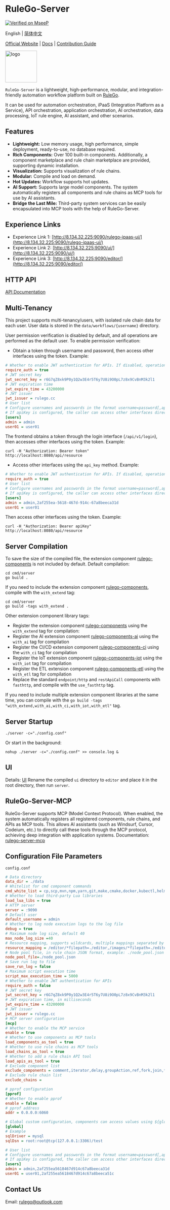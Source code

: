 # RuleGo-Server

[![Verified on MseeP](https://mseep.ai/badge.svg)](https://mseep.ai/app/1dab5ea4-ee7a-4679-86a0-88f83011392b)

English | [简体中文](README_ZH.md)

[Official Website](https://rulego.cc) | [Docs](https://rulego.cc/en/pages/rulego-server/) | [Contribution Guide](CONTRIBUTION.md)

<img src="docs/imgs/logo.png" alt="logo" width="100"/> 

`RuleGo-Server` is a lightweight, high-performance, modular, and integration-friendly automation workflow platform built on [RuleGo](https://github.com/rulego/rulego).

It can be used for automation orchestration, iPaaS (Integration Platform as a Service), API orchestration, application orchestration, AI orchestration, data processing, IoT rule engine, AI assistant, and other scenarios.


## Features
- **Lightweight:** Low memory usage, high performance, simple deployment, ready-to-use, no database required.
- **Rich Components:** Over 100 built-in components. Additionally, a component marketplace and rule chain marketplace are provided, supporting dynamic installation.
- **Visualization:** Supports visualization of rule chains.
- **Modular:** Compile and load on demand.
- **Hot Updates:** Workflow supports hot updates.
- **AI Support:** Supports large model components. The system automatically registers all components and rule chains as MCP tools for use by AI assistants.
- **Bridge the Last Mile:** Third-party system services can be easily encapsulated into MCP tools with the help of RuleGo-Server.

## Experience Links
- Experience Link 1: [http://8.134.32.225:9090/rulego-ipaas-ui/](http://8.134.32.225:9090/rulego-ipaas-ui/)
- Experience Link 2: [http://8.134.32.225:9090/ui/](http://8.134.32.225:9090/ui/)
- Experience Link 3: [http://8.134.32.225:9090/editor/](http://8.134.32.225:9090/editor/)

## HTTP API

[API Documentation](https://apifox.com/apidoc/shared-d17a63fe-2201-4e37-89fb-f2e8c1cbaf40/234016936e0)

## Multi-Tenancy
This project supports multi-tenancy/users, with isolated rule chain data for each user. User data is stored in the `data/workflows/{username}` directory.

User permission verification is disabled by default, and all operations are performed as the default user. To enable permission verification:

- Obtain a token through username and password, then access other interfaces using the token. Example:
```ini
# Whether to enable JWT authentication for APIs. If disabled, operations will be performed as the default user (admin)
require_auth = true
# JWT secret key
jwt_secret_key = r6G7qZ8xk9P0y1Q2w3E4r5T6y7U8i9O0pL7z8x9CvBnM3k2l1
# JWT expiration time
jwt_expire_time = 43200000
# JWT issuer
jwt_issuer = rulego.cc
# User list
# Configure usernames and passwords in the format username=password[,apiKey]. The apiKey is optional.
# If apiKey is configured, the caller can access other interfaces directly using the apiKey without logging in.
[users]
admin = admin
user01 = user01
```
The frontend obtains a token through the login interface (`/api/v1/login`), then accesses other interfaces using the token. Example:
```shell
curl -H "Authorization: Bearer token" http://localhost:8080/api/resource
```
- Access other interfaces using the `api_key` method. Example:
```ini
# Whether to enable JWT authentication for APIs. If disabled, operations will be performed as the default user (admin)
require_auth = true
# User list
# Configure usernames and passwords in the format username=password[,apiKey]. The apiKey is optional.
# If apiKey is configured, the caller can access other interfaces directly using the apiKey without logging in.
[users]
admin = admin,2af255ea-5618-467d-914c-67a8beeca31d
user01 = user01
```

Then access other interfaces using the token. Example:
```shell
curl -H "Authorization: Bearer apiKey" http://localhost:8080/api/resource
```

## Server Compilation

To save the size of the compiled file, the extension component [rulego-components](https://github.com/rulego/rulego-components) is not included by default. Default compilation:

```shell
cd cmd/server
go build .
```

If you need to include the extension component [rulego-components](https://github.com/rulego/rulego-components), compile with the `with_extend` tag:

```shell
cd cmd/server
go build -tags with_extend .
```
Other extension component library tags:
- Register the extension component [rulego-components](https://github.com/rulego/rulego-components) using the `with_extend` tag for compilation:
- Register the AI extension component [rulego-components-ai](https://github.com/rulego/rulego-components-ai) using the `with_ai` tag for compilation
- Register the CI/CD extension component [rulego-components-ci](https://github.com/rulego/rulego-components-ci) using the `with_ci` tag for compilation
- Register the IoT extension component [rulego-components-iot](https://github.com/rulego/rulego-components-iot) using the `with_iot` tag for compilation
- Register the ETL extension component [rulego-components-etl](https://github.com/rulego/rulego-components-etl) using the `with_etl` tag for compilation
- Replace the standard `endpoint/http` and `restApiCall` components with `fasthttp`, and compile with the `use_fasthttp` tag.

If you need to include multiple extension component libraries at the same time, you can compile with the `go build -tags "with_extend,with_ai,with_ci,with_iot,with_etl"` tag.

## Server Startup

```shell
./server -c="./config.conf"
```

Or start in the background:

```shell
nohup ./server -c="./config.conf" >> console.log &
```

## UI
Details: [UI](ui/README.md)
Rename the compiled `ui` directory to `editor` and place it in the root directory, then run `server`.

## RuleGo-Server-MCP
RuleGo-Server supports MCP (Model Context Protocol).
When enabled, the system automatically registers all registered components, rule chains, and APIs as MCP tools.
This allows AI assistants (such as Windsurf, Cursor, Codeium, etc.) to directly call these tools through the MCP protocol, achieving deep integration with application systems.
Documentation: [rulego-server-mcp](https://rulego.cc/en/pages/rulego-server-mcp/)

## Configuration File Parameters
`config.conf`
```ini
# Data directory
data_dir = ./data
# Whitelist for cmd component commands
cmd_white_list = cp,scp,mvn,npm,yarn,git,make,cmake,docker,kubectl,helm,ansible,puppet,pytest,python,python3,pip,go,java,dotnet,gcc,g++,ctest
# Whether to load third-party Lua libraries
load_lua_libs = true
# HTTP server
server = :9090
# Default user
default_username = admin
# Whether to log node execution logs to the log file
debug = true
# Maximum node log size, default 40
max_node_log_size =40
# Resource mapping, supports wildcards, multiple mappings separated by commas, format: /url/*filepath=/path/to/file
resource_mapping = /editor/*filepath=./editor,/images/*filepath=./editor/images
# Node pool file, in rule chain JSON format, example: ./node_pool.json
node_pool_file=./node_pool.json
# Save run log to file
save_run_log = false
# Maximum script execution time
script_max_execution_time = 5000
# Whether to enable JWT authentication for APIs
require_auth = false
# JWT secret key
jwt_secret_key = r6G7qZ8xk9P0y1Q2w3E4r5T6y7U8i9O0pL7z8x9CvBnM3k2l1
# JWT expiration time, in milliseconds
jwt_expire_time = 43200000
# JWT issuer
jwt_issuer = rulego.cc
# MCP server configuration
[mcp]
# Whether to enable the MCP service
enable = true
# Whether to use components as MCP tools
load_components_as_tool = true
# Whether to use rule chains as MCP tools
load_chains_as_tool = true
# Whether to add a rule chain API tool
load_apis_as_tool = true
# Exclude component list
exclude_components = comment,iterator,delay,groupAction,ref,fork,join,*Filter
# Exclude rule chain list
exclude_chains =

# pprof configuration
[pprof]
# Whether to enable pprof
enable = false
# pprof address
addr = 0.0.0.0:6060

# Global custom configuration, components can access values using ${global.xxx}
[global]
# Example
sqlDriver = mysql
sqlDsn = root:root@tcp(127.0.0.1:3306)/test

# User list
# Configure usernames and passwords in the format username=password[,apiKey]. The apiKey is optional.
# If apiKey is configured, the caller can access other interfaces directly using the apiKey without logging in.
[users]
admin = admin,2af255ea5618467d914c67a8beeca31d
user01 = user01,2af255ea5618467d914c67a8beeca51c
```

## Contact Us
Email: rulego@outlook.com
